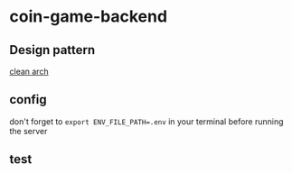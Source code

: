 # coin-game-backend

## Design pattern

[clean arch](https://medium.com/@rayato159/how-to-implement-clean-architecture-in-golang-87e9f2c8c5e4)

## config

don't forget to `export ENV_FILE_PATH=.env` in your terminal before running the server

## test
